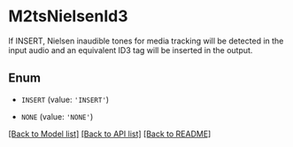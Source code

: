 # M2tsNielsenId3

If INSERT, Nielsen inaudible tones for media tracking will be detected in the input audio and an equivalent ID3 tag will be inserted in the output.

## Enum

* `INSERT` (value: `'INSERT'`)

* `NONE` (value: `'NONE'`)

[[Back to Model list]](../README.md#documentation-for-models) [[Back to API list]](../README.md#documentation-for-api-endpoints) [[Back to README]](../README.md)



